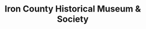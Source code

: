 ---
layout: repo
title: "Iron County Historical Museum & Society"
id: 3944
permalink: repos/3944/
---